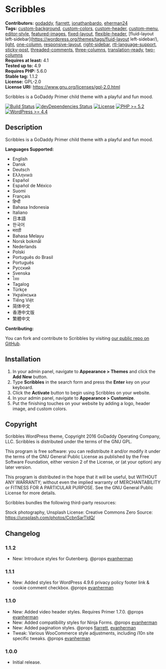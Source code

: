 # Scribbles #
**Contributors:** [godaddy](https://profiles.wordpress.org/godaddy), [fjarrett](https://profiles.wordpress.org/fjarrett), [jonathanbardo](https://profiles.wordpress.org/jonathanbardo), [eherman24](https://profiles.wordpress.org/eherman24)  
**Tags:**              [custom-background](https://wordpress.org/themes/tags/custom-background/), [custom-colors](https://wordpress.org/themes/tags/custom-colors/), [custom-header](https://wordpress.org/themes/tags/custom-header/), [custom-menu](https://wordpress.org/themes/tags/custom-menu/), [editor-style](https://wordpress.org/themes/tags/editor-style/), [featured-images](https://wordpress.org/themes/tags/featured-images/), [fixed-layout](https://wordpress.org/themes/tags/fixed-layout/), [flexible-header](https://wordpress.org/themes/tags/flexible-header/), [fluid-layout left-sidebar](https://wordpress.org/themes/tags/fluid-layout left-sidebar/), [light](https://wordpress.org/themes/tags/light/), [one-column](https://wordpress.org/themes/tags/one-column/), [responsive-layout](https://wordpress.org/themes/tags/responsive-layout/), [right-sidebar](https://wordpress.org/themes/tags/right-sidebar/), [rtl-language-support](https://wordpress.org/themes/tags/rtl-language-support/), [sticky-post](https://wordpress.org/themes/tags/sticky-post/), [threaded-comments](https://wordpress.org/themes/tags/threaded-comments/), [three-columns](https://wordpress.org/themes/tags/three-columns/), [translation-ready](https://wordpress.org/themes/tags/translation-ready/), [two-columns](https://wordpress.org/themes/tags/two-columns/)  
**Requires at least:** 4.1  
**Tested up to:**      4.9  
**Requires PHP:**      5.6.0  
**Stable tag:**        1.1.2  
**License:**           GPL-2.0  
**License URI:**       https://www.gnu.org/licenses/gpl-2.0.html  

Scribbles is a GoDaddy Primer child theme with a playful and fun mood.

[![Build Status](https://travis-ci.org/godaddy/wp-scribbles-theme.svg?branch=master)](https://travis-ci.org/godaddy/wp-scribbles-theme) [![devDependencies Status](https://david-dm.org/godaddy/wp-scribbles-theme/master/dev-status.svg)](https://david-dm.org/godaddy/wp-scribbles-theme/master?type=dev) [![License](https://img.shields.io/badge/license-GPL--2.0-brightgreen.svg)](https://github.com/godaddy/wp-scribbles-theme/blob/master/license.txt) [![PHP >= 5.2](https://img.shields.io/badge/php-%3E=%205.2-8892bf.svg)](https://secure.php.net/supported-versions.php) [![WordPress >= 4.4](https://img.shields.io/badge/wordpress-%3E=%204.4-blue.svg)](https://wordpress.org/download/release-archive/)  

## Description ##

Scribbles is a GoDaddy Primer child theme with a playful and fun mood.

**Languages Supported:**

* English
* Dansk
* Deutsch
* Ελληνικά
* Español
* Español de México
* Suomi
* Français
* हिन्दी
* Bahasa Indonesia
* Italiano
* 日本語
* 한국어
* मराठी
* Bahasa Melayu
* Norsk bokmål
* Nederlands
* Polski
* Português do Brasil
* Português
* Русский
* Svenska
* ไทย
* Tagalog
* Türkçe
* Українська
* Tiếng Việt
* 简体中文
* 香港中文版
* 繁體中文

**Contributing:**

You can fork and contribute to Scribbles by visiting [our public repo on GitHub](https://github.com/godaddy/wp-scribbles-theme).

## Installation ##

1. In your admin panel, navigate to **Appearance > Themes** and click the **Add New** button.
2. Type **Scribbles** in the search form and press the **Enter** key on your keyboard.
3. Click the **Activate** button to begin using Scribbles on your website.
4. In your admin panel, navigate to **Appearance > Customize**.
5. Put the finishing touches on your website by adding a logo, header image, and custom colors.

## Copyright ##

Scribbles WordPress theme, Copyright 2016 GoDaddy Operating Company, LLC.
Scribbles is distributed under the terms of the GNU GPL.

This program is free software: you can redistribute it and/or modify
it under the terms of the GNU General Public License as published by
the Free Software Foundation, either version 2 of the License, or
(at your option) any later version.

This program is distributed in the hope that it will be useful,
but WITHOUT ANY WARRANTY; without even the implied warranty of
MERCHANTABILITY or FITNESS FOR A PARTICULAR PURPOSE. See the
GNU General Public License for more details.

Scribbles bundles the following third-party resources:

Stock photography, Unsplash
License: Creative Commons Zero
Source: https://unsplash.com/photos/CcbnSarTldQ/

## Changelog ##

### 1.1.2 ###

* New: Introduce styles for Gutenberg. @props [evanherman](https://github.com/EvanHerman)

### 1.1.1 ###

* New: Added styles for WordPress 4.9.6 privacy policy footer link & cookie comment checkbox. @props [evanherman](https://github.com/EvanHerman)

### 1.1.0 ###

* New: Added video header styles. Requires Primer 1.7.0. @props [evanherman](https://github.com/EvanHerman)
* New: Added compatibility styles for Ninja Forms. @props [evanherman](https://github.com/EvanHerman)
* New: Added pagination styles. @props [fjarrett](https://github.com/fjarrett), [evanherman](https://github.com/EvanHerman)
* Tweak: Various WooCommerce style adjustments, including i10n site specific tweaks. @props [evanherman](https://github.com/EvanHerman)

### 1.0.0 ###

* Initial release.
